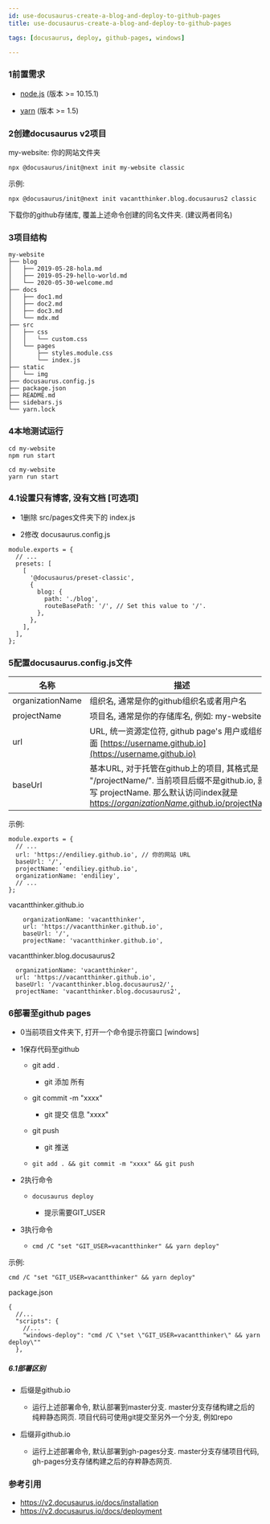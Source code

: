 ```yaml
---
id: use-docusaurus-create-a-blog-and-deploy-to-github-pages
title: use-docusaurus-create-a-blog-and-deploy-to-github-pages

tags: [docusaurus, deploy, github-pages, windows]

---
```



### 1前置需求

 - [node.js](https://nodejs.org/zh-cn/) (版本 >= 10.15.1)

 - [yarn](https://classic.yarnpkg.com/zh-Hans/docs/install#windows-stable) (版本 >= 1.5)


### 2创建docusaurus v2项目

my-website: 你的网站文件夹
```
npx @docusaurus/init@next init my-website classic

```

示例:
```
npx @docusaurus/init@next init vacantthinker.blog.docusaurus2 classic

```

下载你的github存储库, 覆盖上述命令创建的同名文件夹. (建议两者同名)

### 3项目结构

```
my-website
├── blog
│   ├── 2019-05-28-hola.md
│   ├── 2019-05-29-hello-world.md
│   └── 2020-05-30-welcome.md
├── docs
│   ├── doc1.md
│   ├── doc2.md
│   ├── doc3.md
│   └── mdx.md
├── src
│   ├── css
│   │   └── custom.css
│   └── pages
│       ├── styles.module.css
│       └── index.js
├── static
│   └── img
├── docusaurus.config.js
├── package.json
├── README.md
├── sidebars.js
└── yarn.lock

```

### 4本地测试运行

```
cd my-website
npm run start
```

```
cd my-website
yarn run start
```

### 4.1设置只有博客, 没有文档 [可选项]

 - 1删除 src/pages文件夹下的 index.js

 - 2修改 docusaurus.config.js
```
module.exports = {
  // ...
  presets: [
    [
      '@docusaurus/preset-classic',
      {
        blog: {
          path: './blog',
          routeBasePath: '/', // Set this value to '/'.
        },
      },
    ],
  ],
};

```

### 5配置docusaurus.config.js文件

| 名称               | 描述         |
| -----------       | ----------- |
| organizationName  | 组织名, 通常是你的github组织名或者用户名       |
| projectName       | 项目名, 通常是你的存储库名, 例如: my-website        |
| url               | URL, 统一资源定位符, github page's 用户或组织页面 [https://username.github.io](https://username.github.io) |
| baseUrl           | 基本URL, 对于托管在github上的项目, 其格式是 "/projectName/". 当前项目后缀不是github.io, 就填写 projectName. 那么默认访问index就是 [https://_organizationName_.github.io/projectName](https://_organizationName_.github.io/projectName) |


示例:
```
module.exports = {
  // ...
  url: 'https://endiliey.github.io', // 你的网站 URL
  baseUrl: '/',
  projectName: 'endiliey.github.io',
  organizationName: 'endiliey',
  // ...
};
```

vacantthinker.github.io
```
    organizationName: 'vacantthinker', 
    url: 'https://vacantthinker.github.io',
    baseUrl: '/',
    projectName: 'vacantthinker.github.io', 
```

vacantthinker.blog.docusaurus2
```
  organizationName: 'vacantthinker',
  url: 'https://vacantthinker.github.io',
  baseUrl: '/vacantthinker.blog.docusaurus2/',
  projectName: 'vacantthinker.blog.docusaurus2',
```

### 6部署至github pages
 
 - 0当前项目文件夹下, 打开一个命令提示符窗口 [windows]
 
 - 1保存代码至github
   
   - git add .
     
     - git 添加 所有
   
   - git commit -m "xxxx"
   
     - git 提交 信息 "xxxx"
   
   - git push
   
     - git 推送
   
   - ```git add . && git commit -m "xxxx" && git push```

 
 - 2执行命令
 
   - ```docusaurus deploy```
   
     - 提示需要GIT_USER
 
 - 3执行命令
   
   - ```cmd /C "set "GIT_USER=vacantthinker" && yarn deploy"```

示例:
```
cmd /C "set "GIT_USER=vacantthinker" && yarn deploy"
```

package.json
```
{
  //...
  "scripts": {
    //...
    "windows-deploy": "cmd /C \"set \"GIT_USER=vacantthinker\" && yarn deploy\""
  },

```

##### 6.1部署区别

 - 后缀是github.io
   
   - 运行上述部署命令, 默认部署到master分支. master分支存储构建之后的纯粹静态网页. 项目代码可使用git提交至另外一个分支, 例如repo
  
 - 后缀非github.io
   
   - 运行上述部署命令, 默认部署到gh-pages分支. master分支存储项目代码, gh-pages分支存储构建之后的存粹静态网页.

### 参考引用

 - https://v2.docusaurus.io/docs/installation
 - https://v2.docusaurus.io/docs/deployment

